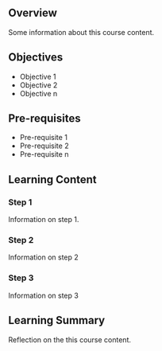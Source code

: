 ## Overview

Some information about this course content.

## Objectives

- Objective 1
- Objective 2
- Objective n

## Pre-requisites

- Pre-requisite 1
- Pre-requisite 2
- Pre-requisite n

## Learning Content

### Step 1

Information on step 1.

### Step 2

Information on step 2

### Step 3

Information on step 3

## Learning Summary

Reflection on the this course content.
